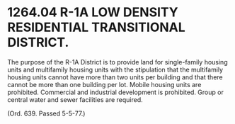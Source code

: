 1264.04 R-1A LOW DENSITY RESIDENTIAL TRANSITIONAL DISTRICT.
===========================================================

The purpose of the R-1A District is to provide land for single-family
housing units and multifamily housing units with the stipulation that
the multifamily housing units cannot have more than two units per
building and that there cannot be more than one building per lot. Mobile
housing units are prohibited. Commercial and industrial development is
prohibited. Group or central water and sewer facilities are required.

(Ord. 639. Passed 5-5-77.)
